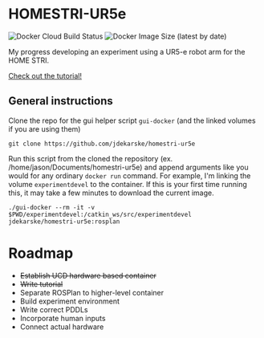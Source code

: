 # HOMESTRI-UR5e
![Docker Cloud Build Status](https://img.shields.io/docker/cloud/build/jdekarske/HOMESTRI-UR5e) ![Docker Image Size (latest by date)](https://img.shields.io/docker/image-size/jdekarske/HOMESTRI-UR5e)

My progress developing an experiment using a UR5-e robot arm for the HOME STRI.

[Check out the tutorial!](https://github.com/jdekarske/homestri-ur5e/blob/master/ROSinDocker.md)

## General instructions
Clone the repo for the gui helper script `gui-docker` (and the linked volumes if you are using them)
```
git clone https://github.com/jdekarske/homestri-ur5e
```
Run this script from the cloned the repository (ex. /home/jason/Documents/homestri-ur5e) and append arguments like you would for any ordinary `docker run` command. For example, I'm linking the volume `experimentdevel` to the container. If this is your first time running this, it may take a few minutes to download the current image.
```
./gui-docker --rm -it -v $PWD/experimentdevel:/catkin_ws/src/experimentdevel jdekarske/homestri-ur5e:rosplan
```
# Roadmap
- ~~Establish UCD hardware based container~~
- ~~Write tutorial~~
- Separate ROSPlan to higher-level container
- Build experiment environment
- Write correct PDDLs
- Incorporate human inputs
- Connect actual hardware
